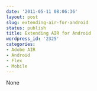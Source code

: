 ```yaml
---
date: '2011-05-11 08:06:36'
layout: post
slug: extending-air-for-android
status: publish
title: Extending AIR for Android
wordpress_id: '2325'
categories:
- Adobe AIR
- Android
- Flex
- Mobile
---
```


None
